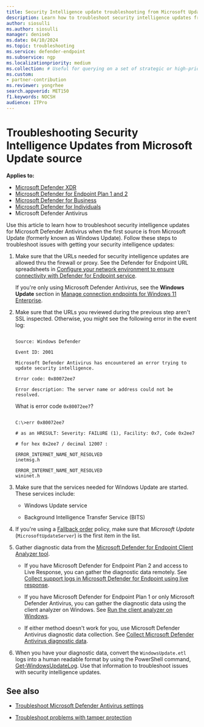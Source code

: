 ```yaml
---
title: Security Intelligence update troubleshooting from Microsoft Update source
description: Learn how to troubleshoot security intelligence updates from your Microsoft Update source.
author: siosulli
ms.author: siosulli
manager: deniseb 
ms.date: 04/10/2024
ms.topic: troubleshooting
ms.service: defender-endpoint
ms.subservice: ngp
ms.localizationpriority: medium 
ms.collection: # Useful for querying on a set of strategic or high-priority content.
ms.custom: 
- partner-contribution
ms.reviewer: yongrhee
search.appverid: MET150
f1.keywords: NOCSH
audience: ITPro
---
```


# Troubleshooting Security Intelligence Updates from Microsoft Update source

**Applies to:**

- [Microsoft Defender XDR](/defender-xdr)
- [Microsoft Defender for Endpoint Plan 1 and 2](microsoft-defender-endpoint.md)
- [Microsoft Defender for Business](https://www.microsoft.com/security/business/endpoint-security/microsoft-defender-business)
- [Microsoft Defender for Individuals](https://www.microsoft.com/microsoft-365/microsoft-defender-for-individuals)
- Microsoft Defender Antivirus

Use this article to learn how to troubleshoot security intelligence updates for Microsoft Defender Antivirus when the first source is from Microsoft Update (formerly known as Windows Update). Follow these steps to troubleshoot issues with getting your security intelligence updates:

1. Make sure that the URLs needed for security intelligence updates are allowed thru the firewall or proxy. See the Defender for Endpoint URL spreadsheets in [Configure your network environment to ensure connectivity with Defender for Endpoint service](configure-environment.md).

   If you're only using Microsoft Defender Antivirus, see the **Windows Update** section in [Manage connection endpoints for Windows 11 Enterprise](/windows/privacy/manage-windows-11-endpoints). 

2. Make sure that the URLs you reviewed during the previous step aren't SSL inspected. Otherwise, you might see the following error in the event log:

   ```properties

   Source: Windows Defender
   
   Event ID: 2001 

   Microsoft Defender Antivirus has encountered an error trying to update security intelligence.

   Error code: 0x80072ee7

   Error description: The server name or address could not be resolved.

   ```

   What is error code `0x80072ee7`?

   ```properties

   C:\>err 0x80072ee7

   # as an HRESULT: Severity: FAILURE (1), Facility: 0x7, Code 0x2ee7

   # for hex 0x2ee7 / decimal 12007 :

   ERROR_INTERNET_NAME_NOT_RESOLVED                              inetmsg.h

   ERROR_INTERNET_NAME_NOT_RESOLVED                              wininet.h

   ```

3. Make sure that the services needed for Windows Update are started. These services include:

   - Windows Update service

   - Background Intelligence Transfer Service (BITS) 

4. If you're using a [Fallback order](/microsoft-365/security/defender-endpoint/manage-protection-updates-microsoft-defender-antivirus) policy, make sure that *Microsoft Update* (`MicrosoftUpdateServer`) is the first item in the list.

5. Gather diagnostic data from the [Microsoft Defender for Endpoint Client Analyzer tool](download-client-analyzer.md). 

   - If you have Microsoft Defender for Endpoint Plan 2 and access to Live Response, you can gather the diagnostic data remotely. See [Collect support logs in Microsoft Defender for Endpoint using live response](troubleshoot-collect-support-log.md).

   - If you have Microsoft Defender for Endpoint Plan 1 or only Microsoft Defender Antivirus, you can gather the diagnostic data using the client analyzer on Windows. See [Run the client analyzer on Windows](run-analyzer-windows.md).

   - If either method doesn't work for you, use Microsoft Defender Antivirus diagnostic data collection. See [Collect Microsoft Defender Antivirus diagnostic data](collect-diagnostic-data.md).

6. When you have your diagnostic data, convert the `WindowsUpdate.etl` logs into a human readable format by using the PowerShell command, [Get-WindowsUpdateLog](/powershell/module/windowsupdate/get-windowsupdatelog). Use that information to troubleshoot issues with security intelligence updates.

## See also

- [Troubleshoot Microsoft Defender Antivirus settings](troubleshoot-settings.md)

- [Troubleshoot problems with tamper protection](troubleshoot-problems-with-tamper-protection.yml)
